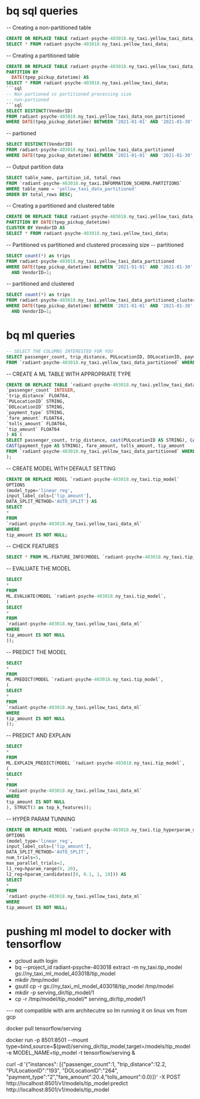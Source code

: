 # bq sql queries

-- Creating a non-partitioned table
```sql
CREATE OR REPLACE TABLE radiant-psyche-403018.ny_taxi.yellow_taxi_data_non_partitioned AS
SELECT * FROM radiant-psyche-403018.ny_taxi.yellow_taxi_data;
```
-- Creating a partitioned table
```sql
CREATE OR REPLACE TABLE radiant-psyche-403018.ny_taxi.yellow_taxi_data_partitioned
PARTITION BY
  DATE(tpep_pickup_datetime) AS
SELECT * FROM radiant-psyche-403018.ny_taxi.yellow_taxi_data;
```sql
-- Non partioned vs partitioned processing size
-- non-partioned
```sql
SELECT DISTINCT(VendorID)
FROM radiant-psyche-403018.ny_taxi.yellow_taxi_data_non_partitioned
WHERE DATE(tpep_pickup_datetime) BETWEEN '2021-01-01' AND '2021-01-30';
```
-- partioned
```sql
SELECT DISTINCT(VendorID)
FROM radiant-psyche-403018.ny_taxi.yellow_taxi_data_partitioned
WHERE DATE(tpep_pickup_datetime) BETWEEN '2021-01-01' AND '2021-01-30';
```
-- Output partition data
```sql
SELECT table_name, partition_id, total_rows
FROM `radiant-psyche-403018.ny_taxi.INFORMATION_SCHEMA.PARTITIONS`
WHERE table_name = 'yellow_taxi_data_partitioned'
ORDER BY total_rows DESC;
```
-- Creating a partitioned and clustered table
```sql
CREATE OR REPLACE TABLE radiant-psyche-403018.ny_taxi.yellow_taxi_data_partitioned_clustered
PARTITION BY DATE(tpep_pickup_datetime)
CLUSTER BY VendorID AS
SELECT * FROM radiant-psyche-403018.ny_taxi.yellow_taxi_data;
```
-- Partitioned vs partitioned and clustered processing size
-- partitioned
```sql
SELECT count(*) as trips
FROM radiant-psyche-403018.ny_taxi.yellow_taxi_data_partitioned
WHERE DATE(tpep_pickup_datetime) BETWEEN '2021-01-01' AND '2021-01-30'
  AND VendorID=1;
```
-- partitioned and clustered
```sql
SELECT count(*) as trips
FROM radiant-psyche-403018.ny_taxi.yellow_taxi_data_partitioned_clustered
WHERE DATE(tpep_pickup_datetime) BETWEEN '2021-01-01' AND '2021-01-30'
  AND VendorID=1;
```

# bq ml queries
```sql
-- SELECT THE COLUMNS INTERESTED FOR YOU
SELECT passenger_count, trip_distance, PULocationID, DOLocationID, payment_type, fare_amount, tolls_amount, tip_amount
FROM `radiant-psyche-403018.ny_taxi.yellow_taxi_data_partitioned` WHERE fare_amount != 0;
```
-- CREATE A ML TABLE WITH APPROPRIATE TYPE
```sql
CREATE OR REPLACE TABLE `radiant-psyche-403018.ny_taxi.yellow_taxi_data_ml` (
`passenger_count` INTEGER,
`trip_distance` FLOAT64,
`PULocationID` STRING,
`DOLocationID` STRING,
`payment_type` STRING,
`fare_amount` FLOAT64,
`tolls_amount` FLOAT64,
`tip_amount` FLOAT64
) AS (
SELECT passenger_count, trip_distance, cast(PULocationID AS STRING), CAST(DOLocationID AS STRING),
CAST(payment_type AS STRING), fare_amount, tolls_amount, tip_amount
FROM `radiant-psyche-403018.ny_taxi.yellow_taxi_data_partitioned` WHERE fare_amount != 0
);
```
-- CREATE MODEL WITH DEFAULT SETTING
```sql
CREATE OR REPLACE MODEL `radiant-psyche-403018.ny_taxi.tip_model`
OPTIONS
(model_type='linear_reg',
input_label_cols=['tip_amount'],
DATA_SPLIT_METHOD='AUTO_SPLIT') AS
SELECT
*
FROM
`radiant-psyche-403018.ny_taxi.yellow_taxi_data_ml`
WHERE
tip_amount IS NOT NULL;
```
-- CHECK FEATURES
```sql
SELECT * FROM ML.FEATURE_INFO(MODEL `radiant-psyche-403018.ny_taxi.tip_model`);
```
-- EVALUATE THE MODEL
```sql
SELECT
*
FROM
ML.EVALUATE(MODEL `radiant-psyche-403018.ny_taxi.tip_model`,
(
SELECT
*
FROM
`radiant-psyche-403018.ny_taxi.yellow_taxi_data_ml`
WHERE
tip_amount IS NOT NULL
));
```
-- PREDICT THE MODEL
```sql
SELECT
*
FROM
ML.PREDICT(MODEL `radiant-psyche-403018.ny_taxi.tip_model`,
(
SELECT
*
FROM
`radiant-psyche-403018.ny_taxi.yellow_taxi_data_ml`
WHERE
tip_amount IS NOT NULL
));
```
-- PREDICT AND EXPLAIN
```sql
SELECT
*
FROM
ML.EXPLAIN_PREDICT(MODEL `radiant-psyche-403018.ny_taxi.tip_model`,
(
SELECT
*
FROM
`radiant-psyche-403018.ny_taxi.yellow_taxi_data_ml`
WHERE
tip_amount IS NOT NULL
), STRUCT(3 as top_k_features));
```
-- HYPER PARAM TUNNING
```sql
CREATE OR REPLACE MODEL `radiant-psyche-403018.ny_taxi.tip_hyperparam_model`
OPTIONS
(model_type='linear_reg',
input_label_cols=['tip_amount'],
DATA_SPLIT_METHOD='AUTO_SPLIT',
num_trials=5,
max_parallel_trials=2,
l1_reg=hparam_range(0, 20),
l2_reg=hparam_candidates([0, 0.1, 1, 10])) AS
SELECT
*
FROM
`radiant-psyche-403018.ny_taxi.yellow_taxi_data_ml`
WHERE
tip_amount IS NOT NULL;
```

# pushing ml model to docker with tensorflow
* gcloud auth login
* bq --project_id radiant-psyche-403018 extract -m ny_taxi.tip_model gs://ny_taxi_ml_model_403018/tip_model
* mkdir /tmp/model
* gsutil cp -r gs://ny_taxi_ml_model_403018/tip_model /tmp/model
* mkdir -p serving_dir/tip_model/1
* cp -r /tmp/model/tip_model/* serving_dir/tip_model/1

--- not compatible with arm architecutre so Im running it on linux vm from gcp

docker pull tensorflow/serving


docker run -p 8501:8501 --mount type=bind,source=$(pwd)/serving_dir/tip_model,target=/models/tip_model -e MODEL_NAME=tip_model -t tensorflow/serving &

curl -d '{"instances": [{"passenger_count":1, "trip_distance":12.2, "PULocationID":"193", "DOLocationID":"264", "payment_type":"2","fare_amount":20.4,"tolls_amount":0.0}]}' -X POST http://localhost:8501/v1/models/tip_model:predict
http://localhost:8501/v1/models/tip_model